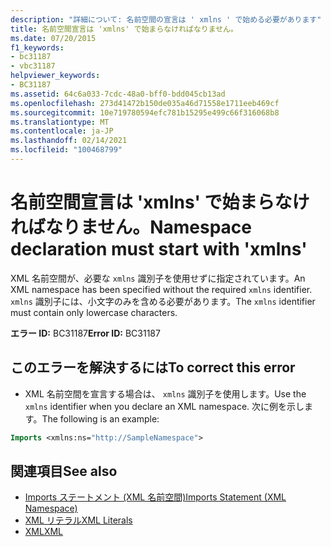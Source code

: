 ```yaml
---
description: "詳細について: 名前空間の宣言は ' xmlns ' で始める必要があります"
title: 名前空間宣言は 'xmlns' で始まらなければなりません。
ms.date: 07/20/2015
f1_keywords:
- bc31187
- vbc31187
helpviewer_keywords:
- BC31187
ms.assetid: 64c6a033-7cdc-48a0-bff0-bdd045cb13ad
ms.openlocfilehash: 273d41472b150de035a46d71558e1711eeb469cf
ms.sourcegitcommit: 10e719780594efc781b15295e499c66f316068b8
ms.translationtype: MT
ms.contentlocale: ja-JP
ms.lasthandoff: 02/14/2021
ms.locfileid: "100468799"
---
```

# <a name="namespace-declaration-must-start-with-xmlns"></a><span data-ttu-id="75f11-103">名前空間宣言は 'xmlns' で始まらなければなりません。</span><span class="sxs-lookup"><span data-stu-id="75f11-103">Namespace declaration must start with 'xmlns'</span></span>

<span data-ttu-id="75f11-104">XML 名前空間が、必要な `xmlns` 識別子を使用せずに指定されています。</span><span class="sxs-lookup"><span data-stu-id="75f11-104">An XML namespace has been specified without the required `xmlns` identifier.</span></span> <span data-ttu-id="75f11-105">`xmlns` 識別子には、小文字のみを含める必要があります。</span><span class="sxs-lookup"><span data-stu-id="75f11-105">The `xmlns` identifier must contain only lowercase characters.</span></span>  
  
 <span data-ttu-id="75f11-106">**エラー ID:** BC31187</span><span class="sxs-lookup"><span data-stu-id="75f11-106">**Error ID:** BC31187</span></span>  
  
## <a name="to-correct-this-error"></a><span data-ttu-id="75f11-107">このエラーを解決するには</span><span class="sxs-lookup"><span data-stu-id="75f11-107">To correct this error</span></span>  
  
- <span data-ttu-id="75f11-108">XML 名前空間を宣言する場合は、 `xmlns` 識別子を使用します。</span><span class="sxs-lookup"><span data-stu-id="75f11-108">Use the `xmlns` identifier when you declare an XML namespace.</span></span> <span data-ttu-id="75f11-109">次に例を示します。</span><span class="sxs-lookup"><span data-stu-id="75f11-109">The following is an example:</span></span>
  
```vb  
Imports <xmlns:ns="http://SampleNamespace">  
```  
  
## <a name="see-also"></a><span data-ttu-id="75f11-110">関連項目</span><span class="sxs-lookup"><span data-stu-id="75f11-110">See also</span></span>

- [<span data-ttu-id="75f11-111">Imports ステートメント (XML 名前空間)</span><span class="sxs-lookup"><span data-stu-id="75f11-111">Imports Statement (XML Namespace)</span></span>](../language-reference/statements/imports-statement-xml-namespace.md)
- [<span data-ttu-id="75f11-112">XML リテラル</span><span class="sxs-lookup"><span data-stu-id="75f11-112">XML Literals</span></span>](../language-reference/xml-literals/index.md)
- [<span data-ttu-id="75f11-113">XML</span><span class="sxs-lookup"><span data-stu-id="75f11-113">XML</span></span>](../programming-guide/language-features/xml/index.md)
